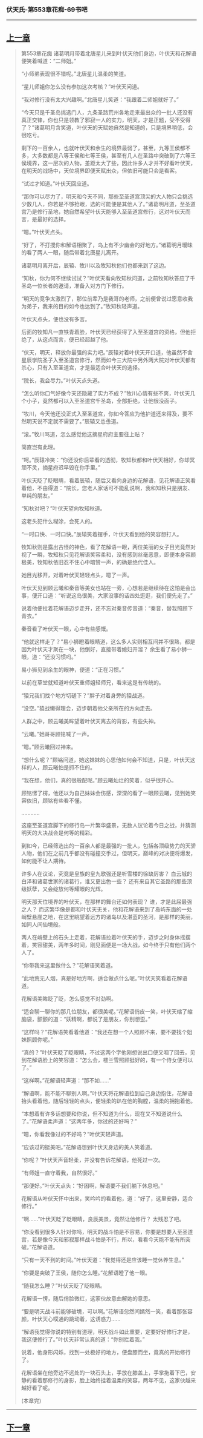 ### 伏天氏-第553章花痴-69书吧

--------
[上一章](./991a100dcfc7226e95aa5c529f5cd8b1.md)
--------


>
>
>
>第553章花痴
>诸葛明月带着北唐星儿来到叶伏天他们身边，叶伏天和花解语便笑着喊道：“二师姐。”
>
>“小师弟表现很不错呢。”北唐星儿温柔的笑道。
>
>“星儿师姐你怎么没有参加这次考核？”叶伏天问道。
>
>“我对修行没有太大兴趣啊。”北唐星儿笑道：“我跟着二师姐就好了。”
>
>“今天只是千圣岛挑选门人，九条圣路荒州各地走来最出众的一批人还没有真正交锋，你也只是领教了邪寂一人的实力，明天，才是正题，受不受得了？”诸葛明月含笑道，叶伏天的天赋她自然是知道的，只是境界稍低，会很吃亏。
>
>剩下的一百余人，也就叶伏天和余生的境界最弱了，甚至，九等王侯都不多，大多数都是八等王侯和七等王侯，甚至有几人在圣路中突破到了六等王侯境界，这一层次的人物，差距太大了些，因此许多人才并不好看叶伏天，在明天的战场中，天位境界即便天赋出众，但依旧可能只会是看客。
>
>“试过才知道。”叶伏天回应道。
>
>“那你可以尽力了，明天和今天不同，那些至圣道宫顶尖的大人物只会挑选少数几人，你若是不够抢眼，选的可能便是其他人了。”诸葛明月道，至圣道宫乃是修行圣地，她自然希望叶伏天能够入至圣道宫修行，这对叶伏天而言，是最好的选择。
>
>“嗯。”叶伏天点头。
>
>“好了，不打搅你和解语相聚了，岛上有不少幽会的好地方。”诸葛明月暧昧的看了两人一眼，随后带着北唐星儿离开。
>
>诸葛明月离开后，辰辕、牧川以及牧知秋他们也都来到了这边。
>
>“知秋，你为何不继续试试？”叶伏天看向牧知秋问道，之前牧知秋答应了千圣岛一位长者的邀请，准备入对方门下修行。
>
>“明天的竞争太激烈了，那位前辈乃是我哥的老师，之前便曾说过愿意收我为弟子，我来的目的如今也达到了。”牧知秋轻声道。
>
>叶伏天点头，便也没有多言。
>
>后面的牧知凡一直铁青着脸，叶伏天已经获得了入至圣道宫的资格，但他拒绝了，从这点而言，便已经超越了他。
>
>“伏天，明天，释放你最强的实力吧。”辰辕对着叶伏天开口道，他虽然不舍星辰学院圣子入至圣道宫修行，然而如今三大院中另外两大院对叶伏天都有杀心，只有入至圣道宫，才是最适合叶伏天的选择。
>
>“院长，我会尽力。”叶伏天点头道。
>
>“怎么听你口气好像今天还隐藏了实力不成？”牧川心情有些不爽，叶伏天几个小子，竟然都可以入至圣道宫千圣岛，全部拒绝，让他很没面子。
>
>“牧川，今天他还没正式入至圣道宫，你如今答应为他护道还来得及，要不然明天说不定就不需要了。”辰辕又怂恿道。
>
>“滚。”牧川骂道，怎么感觉他这摘星府府主要往上贴？
>
>简直岂有此理。
>
>“呵。”辰辕冷笑：“你还没你后辈看的透彻，牧知秋都和叶伏天相好，你却冥顽不灵，摘星府迟早毁在你手里。”
>
>叶伏天眨了眨眼睛，看着辰辕，随后又看向身边的花解语，见花解语正笑看着他，不由得道：“院长，您老人家话可不能乱说啊，我和知秋只是朋友、单纯的朋友。”
>
>“知秋对吧？”叶伏天望向牧知秋道。
>
>这老头犯什么糊涂，会死人的。
>
>“一时口快、一时口快。”辰辕笑着摆手，叶伏天看到他的笑容想打人。
>
>牧知秋则是露出古怪的神色，看了花解语一眼，两位美丽的女子目光竟然对视了一瞬，牧知秋只见花解语笑容柔和，没有感到丝毫恶意，即便本身容颜极美，牧知秋依旧忍不住心中暗赞一声，的确是绝代佳人。
>
>她目光移开，对着叶伏天轻轻点头，嗯了一声。
>
>叶伏天见到顾云曦和秦音等美女也站在一旁，心想若是继续待在这怕是会出事，便开口道：“听说这岛很美，大家没事的话四处逛逛，我们便先走了。”
>
>说着他便拉着花解语迈步走开，还不忘对秦音传音道：“秦音，替我照顾下青衣。”
>
>秦音看了叶伏天一眼，心中有些感慨。
>
>“他就这样走了？”易小狮瞪着眼睛道，这么多人实则相互间并不很熟，都是因为叶伏天才聚在一块，他倒好，直接带着媳妇开溜？
>余生看了易小狮一眼，道：“还没习惯吗。”
>
>易小狮见到余生的眼神，便道：“正在习惯。”
>
>以前在草堂就知道叶伏天重师姐轻师兄，看来这是有传统的。
>
>“猿兄我们找个地方切磋下？”胖子对着身旁的猿战道。
>
>“没空。”猿战懒得理会，迈步朝着他父亲所在的方向走去。
>
>人群之中，顾云曦美眸望着叶伏天离去的背影，有些失神。
>
>“云曦。”她哥哥顾铭喊了一声。
>
>“嗯。”顾云曦回过神来。
>
>“想什么呢？”顾铭问道，她这妹妹的心思他如何会不知道，只是，叶伏天这样的人，顾云曦怕是抓不住的。
>
>“我在想，他们，真的很般配呢。”顾云曦灿烂的笑着，似乎很开心。
>
>顾铭愣了楞，他还以为自己妹妹会伤感，深深的看了一眼顾云曦，见到她笑容依旧，顾铭有些看不懂。
>
>…………
>
>这座至圣道宫脚下的修行岛一片繁华盛景，无数人议论着今日之战，并猜测明天的大决战会是何等的精彩。
>
>到如今，已经筛选出的一百余人都是最强的一批人，包括各顶级势力的天骄人物，他们在之前几乎都没有碰撞交手过，但明天，巅峰的对决便将爆发，如何能不让人期待。
>
>许多人在议论，究竟是皇族的皇九歌强还是听雪楼的徐缺厉害？
>白云城的白泽和诸葛世家的诸葛行，谁又更出色一些？
>还有来自其它圣路的那些顶级妖孽，又会绽放何等耀眼的光辉。
>
>明天那天位境界的叶伏天，在那样的舞台还如何表现？
>谁，才是此届最强之人？
>而这繁华像是都和叶伏天无关，他和花解语来到了岛屿东面的一处峭壁悬崖之地，在这里眺望着远方的诸岛以及湛蓝的圣河，是那样的美丽，如同人间仙境般。
>
>两人在峭壁上的石头上走着，花解语拉着叶伏天的手，迈步之时身体摇摆着，笑容甜美，两年多时间，刚见面便是一场大战，如今终于只有他们两个人了。
>
>“你带我来这里做什么？”花解语笑着道。
>
>“此地荒无人烟，真是好地方啊，适合做点什么呢。”叶伏天笑看着花解语道。
>
>花解语美眸眨了眨，怎么感觉不对劲啊。
>
>“适合聊一聊你的那几位朋友，都很美呢。”花解语俏皮一笑，叶伏天缩了缩脑袋，颤颤的道：“妖精啊，都说了是朋友，你别想歪。”
>
>“这样吗？”花解语笑看着他道：“我还在想一个人照顾不来，要不要找个姐妹照顾你呢。”
>
>“真的？”叶伏天眨了眨眼睛，不过这两个字他刚想说出口便又咽了回去，见到花解语脸上的笑容道：“怎么会，楼兰雪照顾挺好的，有一个侍女便可以了。”
>
>“这样啊。”花解语轻声道：“那不如……”
>
>“解语啊，能不能不聊别人啊。”叶伏天将花解语拉到自己身边抱住，花解语抬头看着他，随后轻轻的点头，便轻柔的趴在他的胸膛，温柔的拥抱着他。
>
>“本想着有许多话想要和你说，但不知道为什么，现在又不知道说什么了。”花解语柔声道：“这两年多，你过的还好吗？”
>
>“嗯，你看我像过的不好吗？”叶伏天轻声道。
>
>“应该过的挺美吧。”花解语想到叶伏天身边的美人笑着道。
>
>“你呢？”叶伏天声音轻柔，并没有告诉花解语，他死过一次。
>
>“有师姐一直守着我，自然很好。”
>
>“那便好。”叶伏天点头：“好困啊，解语要不我们躺下休息吧。”
>
>花解语从叶伏天怀中出来，笑吟吟的看着他，道：“好了，这里安静，适合修行。”
>
>“啊……”叶伏天眨了眨眼睛，良辰美景，竟然让他修行？
>太残忍了吧。
>
>“你没看到很多人针对你吗，明天的战斗怕是不容易，你要是想要入至圣道宫，若是像今天和邪寂那样战斗怕是不行，所以，看看今天能不能有所突破。”花解语道。
>
>“只有一天不到的时间。”叶伏天道：“我觉得还是应该睡一觉休养生息。”
>
>“你要是突破了王侯，随你怎么睡。”花解语瞪了他一眼。
>
>“随我怎么睡？”叶伏天眨了眨眼睛。
>
>花解语一愣，随后俏脸微红，这家伙故意曲解她的意思。
>
>“要是明天战斗前能够破境，可以啊。”花解语忽然间嫣然一笑，看着那张容颜，叶伏天心噗通的跳动着，这诱惑力……
>
>“解语我觉得你说的特别有道理，明天战斗如此重要，定要好好修行才是，我这便修行了。”叶伏天非常认真的道：“你别拦着我。”
>
>说着，他身形闪烁，找到一处极好的地方，便盘膝而坐，竟真的开始修行了。
>
>花解语坐在他旁边不远处的一块石头上，手放在膝盖上，手掌拖着下巴，安静的看着那修行的身影，脸上始终挂着温柔的笑容，两年不见，这家伙越来越好看了呢。
>
>(本章完)
>
>

--------
[下一章](./047fea73ef7aeafd1ea06ef493b88541.md)
--------
